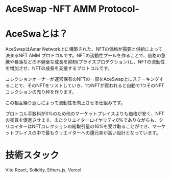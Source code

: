 # AceSwap -NFT AMM Protocol-

# AceSwaとは？
AceSwapはAstar Network上に構築された、NFTの価格が需要と供給によって決まるNFT AMM プロトコルです。NFTの流動性プールを作ることで、価格の急騰や暴落などの不健全な成長を抑制(プライスプロテクション)し、NFTの流動性を増加させ、NFTの成長を支援するプロトコルです。

コレクションオーナーが運営保有のNFTの一部をAceSwap上にステーキングすることで、そのNFTをリストしていき、1つNFTが買われると自動で1つそのNFTコレクションの売り枠を作ります。

この相互繰り返しによって流動性を向上させる仕組みです。

プロトコル手数料が0%のため他のマーケットプレイスよりも価格が安く、NFTの売買を促進させます。またクリエイターロイヤリティ0%でありながらも、クリエイターはNFTコレクションの総取引量の16%を受け取ることができ、マーケットプレイスの中で最もクリエイターへの還元率が高い設計となっています。

# 技術スタック
Vite React, Solidity, Ethers.js, Vercel
